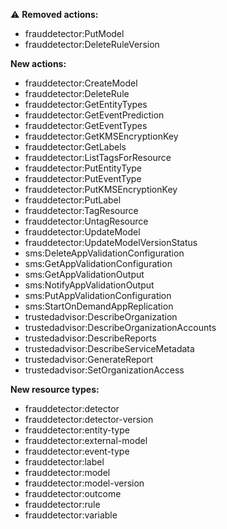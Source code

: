 :warning: **Removed actions:**

- frauddetector:PutModel
- frauddetector:DeleteRuleVersion

**New actions:**

- frauddetector:CreateModel
- frauddetector:DeleteRule
- frauddetector:GetEntityTypes
- frauddetector:GetEventPrediction
- frauddetector:GetEventTypes
- frauddetector:GetKMSEncryptionKey
- frauddetector:GetLabels
- frauddetector:ListTagsForResource
- frauddetector:PutEntityType
- frauddetector:PutEventType
- frauddetector:PutKMSEncryptionKey
- frauddetector:PutLabel
- frauddetector:TagResource
- frauddetector:UntagResource
- frauddetector:UpdateModel
- frauddetector:UpdateModelVersionStatus
- sms:DeleteAppValidationConfiguration
- sms:GetAppValidationConfiguration
- sms:GetAppValidationOutput
- sms:NotifyAppValidationOutput
- sms:PutAppValidationConfiguration
- sms:StartOnDemandAppReplication
- trustedadvisor:DescribeOrganization
- trustedadvisor:DescribeOrganizationAccounts
- trustedadvisor:DescribeReports
- trustedadvisor:DescribeServiceMetadata
- trustedadvisor:GenerateReport
- trustedadvisor:SetOrganizationAccess

**New resource types:**

- frauddetector:detector
- frauddetector:detector-version
- frauddetector:entity-type
- frauddetector:external-model
- frauddetector:event-type
- frauddetector:label
- frauddetector:model
- frauddetector:model-version
- frauddetector:outcome
- frauddetector:rule
- frauddetector:variable
